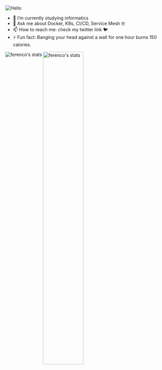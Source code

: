 <img src="https://media2.giphy.com/media/dzaUX7CAG0Ihi/giphy.gif?cid=ecf05e47x75n11vd31h4xj53sqylrgshxfedv31731cjebks&rid=giphy.gif" alt="Hello">

- 🌱 I’m currently studying informatics 
- 💬 Ask me about Docker, K8s, CI/CD, Service Mesh :nerd_face:
- 📫 How to reach me: check my twitter link :bird:
- ⚡ Fun fact: Banging your head against a wall for one hour burns 150 calories.


  
<p><img align="left" src="https://github-readme-stats.vercel.app/api/top-langs/?username=ferencovonmatterhorn" alt="ferenco's stats" /></p>
<p><img align="center" src="https://github-readme-stats.vercel.app/api?username=ferencovonmatterhorn&count_private=true" alt="ferenco's stats" width="50%"/></p>
